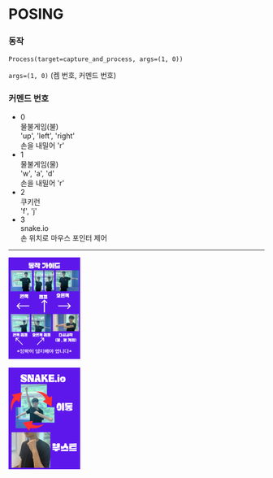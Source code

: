 # POSING

### 동작
```
Process(target=capture_and_process, args=(1, 0))
```
`args=(1, 0)` (켐 번호, 커멘드 번호) 

### 커멘드 번호
- 0  
  물불게임(불)  
  'up', 'left', 'right'  
  손을 내밀어 'r'  
- 1  
  물불게임(물)  
  'w', 'a', 'd'  
  손을 내밀어 'r'  
- 2  
  쿠키런  
  'f', 'j'  
- 3  
  snake.io  
  손 위치로 마우스 포인터 제어  

---

<img
  src="/img/Fireboy and Watergirl.png"
  height="200"
/>

<img
  src="/img/snake_io.png"
  height="200"
/>
